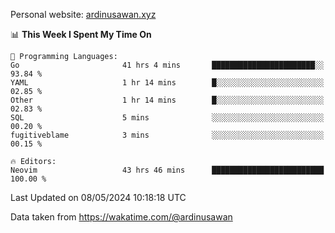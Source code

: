Personal website: [ardinusawan.xyz](https://ardinusawan.xyz)

<!--START_SECTION:waka-->
📊 **This Week I Spent My Time On** 

```text
💬 Programming Languages: 
Go                       41 hrs 4 mins       ███████████████████████░░   93.84 % 
YAML                     1 hr 14 mins        █░░░░░░░░░░░░░░░░░░░░░░░░   02.85 % 
Other                    1 hr 14 mins        █░░░░░░░░░░░░░░░░░░░░░░░░   02.83 % 
SQL                      5 mins              ░░░░░░░░░░░░░░░░░░░░░░░░░   00.20 % 
fugitiveblame            3 mins              ░░░░░░░░░░░░░░░░░░░░░░░░░   00.15 % 

🔥 Editors: 
Neovim                   43 hrs 46 mins      █████████████████████████   100.00 % 
```


 Last Updated on 08/05/2024 10:18:18 UTC
<!--END_SECTION:waka-->
Data taken from https://wakatime.com/@ardinusawan
